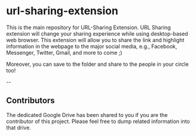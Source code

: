 # url-sharing-extension

This is the main repository for URL-Sharing Extension.
URL Sharing extension will change your sharing experience while using desktop-based web browser. This extension will allow you to share the link and highlight information in the webpage to the major social media, e.g., Facebook, Messenger, Twitter, Gmail, and more to come ;)

Moreover, you can save to the folder and share to the people in your circle too!

--

## Contributors
The dedicated Google Drive has been shared to you if you are the contributor of this project.
Please feel free to dump related information into that drive.